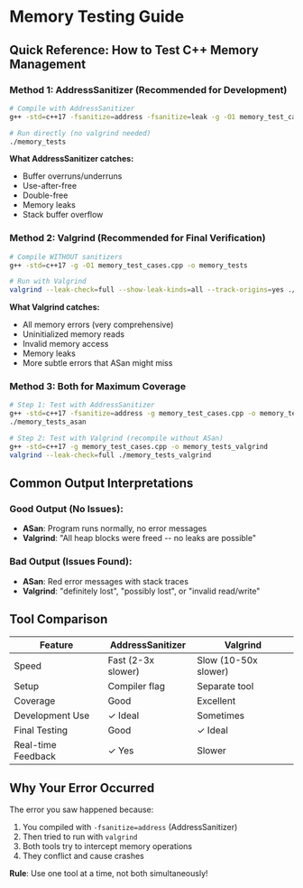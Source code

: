# Memory Testing Guide

## Quick Reference: How to Test C++ Memory Management

### Method 1: AddressSanitizer (Recommended for Development)
```bash
# Compile with AddressSanitizer
g++ -std=c++17 -fsanitize=address -fsanitize=leak -g -O1 memory_test_cases.cpp -o memory_tests

# Run directly (no valgrind needed)
./memory_tests
```

**What AddressSanitizer catches:**
- Buffer overruns/underruns
- Use-after-free
- Double-free
- Memory leaks
- Stack buffer overflow

### Method 2: Valgrind (Recommended for Final Verification)
```bash
# Compile WITHOUT sanitizers
g++ -std=c++17 -g -O1 memory_test_cases.cpp -o memory_tests

# Run with Valgrind
valgrind --leak-check=full --show-leak-kinds=all --track-origins=yes ./memory_tests
```

**What Valgrind catches:**
- All memory errors (very comprehensive)
- Uninitialized memory reads
- Invalid memory access
- Memory leaks
- More subtle errors that ASan might miss

### Method 3: Both for Maximum Coverage
```bash
# Step 1: Test with AddressSanitizer
g++ -std=c++17 -fsanitize=address -g memory_test_cases.cpp -o memory_tests_asan
./memory_tests_asan

# Step 2: Test with Valgrind (recompile without ASan)
g++ -std=c++17 -g memory_test_cases.cpp -o memory_tests_valgrind
valgrind --leak-check=full ./memory_tests_valgrind
```

## Common Output Interpretations

### Good Output (No Issues):
- **ASan**: Program runs normally, no error messages
- **Valgrind**: "All heap blocks were freed -- no leaks are possible"

### Bad Output (Issues Found):
- **ASan**: Red error messages with stack traces
- **Valgrind**: "definitely lost", "possibly lost", or "invalid read/write"

## Tool Comparison

| Feature | AddressSanitizer | Valgrind |
|---------|------------------|----------|
| Speed | Fast (2-3x slower) | Slow (10-50x slower) |
| Setup | Compiler flag | Separate tool |
| Coverage | Good | Excellent |
| Development Use | ✓ Ideal | Sometimes |
| Final Testing | Good | ✓ Ideal |
| Real-time Feedback | ✓ Yes | Slower |

## Why Your Error Occurred

The error you saw happened because:
1. You compiled with `-fsanitize=address` (AddressSanitizer)
2. Then tried to run with `valgrind`
3. Both tools try to intercept memory operations
4. They conflict and cause crashes

**Rule**: Use one tool at a time, not both simultaneously!
